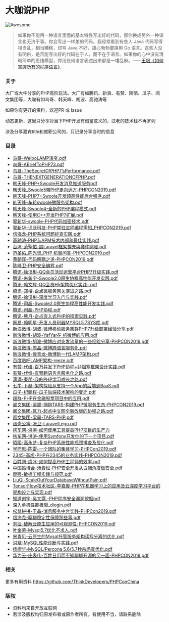 # 大咖说PHP
![Awesome](https://cdn.rawgit.com/sindresorhus/awesome/d7305f38d29fed78fa85652e3a63e154dd8e8829/media/badge.svg) 

> 如果你不能用一种语言里面的基本特性写出好的代码，那你换成另外一种语言也无济于事。你会写出一样差的代码。我经常看到有些人 Java 代码写得相当乱，相当糟糕，却骂 Java 不好，雄心勃勃要换用 Go 语言。这些人没有明白，是否能写出好的代码在于人，而不在于语言。如果你的心中没有清晰简单的思维模型，你用任何语言表述出来都是一堆乱麻。——[王垠《如何掌握所有的程序语言》](http://www.yinwang.org/blog-cn/2017/07/06/master-pl)

### 关于
大厂或大牛分享的PHP高阶玩法。大厂有如腾讯、新浪、有赞、陌陌、瓜子、阅文集团等，大咖有如鸟哥、韩天峰、胡波、高驰涛等

如果你有更好的资料，欢迎PR 或 Issue

动态更新，这里只分享对当下PHP开发有借鉴意义的，过老的技术栈不再罗列

涉及分享嘉宾title和就职公司的，只记录分享当时的信息

### 目录
* [鸟哥-WeiboLAMP演变.pdf](https://github.com/ThinkDevelopers/PHPConChina/blob/master/PHPCON2013/Weibo%20LAMP%E6%BC%94%E5%8F%98%E2%80%94%E2%80%94%E9%B8%9F%E5%93%A5.pdf)
* [鸟哥-ABriefToPHP73.pdf](src/PHPConChina2018第六届中国PHP开发者大会/鸟哥-ABriefToPHP73.pdf)
* [鸟哥-TheSecretOfPHP7’sPerformance.pdf](src/PHPConChina2016第四届中国PHP开发者大会/鸟哥-TheSecretOfPHP7’sPerformance.pdf)
* [鸟哥-THENEXTGENERATIONOFPHP.pdf](src/PHPConChina2017第五届中国PHP开发者大会/鸟哥-THENEXTGENERATIONOFPHP.pdf)
* [韩天峰-PHP+Swoole开发消息推送服务pdf](https://github.com/ThinkDevelopers/PHPConChina/blob/master/PHPCON2015/Shanghai/%20PHP%20%2B%20Swoole%20%E5%BC%80%E5%8F%91%E6%B6%88%E6%81%AF%E6%8E%A8%E9%80%81%E6%9C%8D%E5%8A%A1--%E9%9F%A9%E5%A4%A9%E5%B3%B0.pdf)
* [韩天峰_Swoole5带PHP走向远方-PHPCON2019.pdf](https://github.com/ThinkDevelopers/PHPConChina/blob/master/PHPCON2019/Swoole5%20%E5%B8%A6%20PHP%20%E8%B5%B0%E5%90%91%E8%BF%9C%E6%96%B9_%E9%9F%A9%E5%A4%A9%E5%B3%B0_PHPCON2019.pdf)
* [韩天峰-PHP7+Swoole开发超高性能后台程序.pdf](src/PHPConChina2016第四届中国PHP开发者大会/韩天峰-PHP7+Swoole开发超高性能后台程序.pdf)
* [韩天峰-车轮swoole微服务架构.pdf](src/PHPConChina2017第五届中国PHP开发者大会/韩天峰-车轮swoole微服务架构.pdf)
* [韩天峰-Swoole4-全新的PHP编程模式.pdf](src/PHPConChina2018第六届中国PHP开发者大会/韩天峰-Swoole4-全新的PHP编程模式.pdf)
* [韩天峰-使用C++开发PHP7扩展.pdf](src/第三届PHP全球开发者大会2017北京/韩天峰-使用C++开发PHP7扩展.pdf)
* [郭新华-swoole-PHP代码加密技术.pdf](src/PHPConChina2018第六届中国PHP开发者大会/swoole-郭新华-PHP代码加密技术.pdf)
* [郭新华-识沃科技-PHP常驻进程编程需知_PHPCON2019.pdf](https://github.com/ThinkDevelopers/PHPConChina/blob/master/PHPCON2019/PHP%E5%B8%B8%E9%A9%BB%E8%BF%9B%E7%A8%8B%E7%BC%96%E7%A8%8B%E9%9C%80%E7%9F%A5_%E9%83%AD%E6%96%B0%E5%8D%8E_PHPCON2019.pdf)
* [信海龙-PHP系统问题排查实践.pdf](src/PHPConChina2016第四届中国PHP开发者大会/信海龙-PHP系统问题排查实践.pdf)
* [高驰涛-PHP与APM技术内部和最佳实践.pdf](src/第三届PHP全球开发者大会2017北京/高驰涛-PHP与APM技术内部和最佳实践.pdf)
* [台湾-范聖佑-談Laravel框架擴充與套件開發.pdf](src/PHPConChina2016第四届中国PHP开发者大会/台湾-范聖佑-談Laravel框架擴充與套件開發.pdf)
* [范圣佑_陈光贤_PHP 机智问答-PHPCON2019.pdf](https://github.com/ThinkDevelopers/PHPConChina/blob/master/PHPCON2019/PHP%20%E6%9C%BA%E6%99%BA%E9%97%AE%E7%AD%94_%E8%8C%83%E5%9C%A3%E4%BD%91_%E9%99%88%E5%85%89%E8%B4%A4_PHPCON2019.pdf)
* [黄朝晖-代码解耦之道-PHPCON2019.pdf](https://github.com/ThinkDevelopers/PHPConChina/blob/master/PHPCON2019/%E4%BB%A3%E7%A0%81%E8%A7%A3%E8%80%A6%E4%B9%8B%E9%81%93_%E9%BB%84%E6%9C%9D%E6%99%96_PHPCON2019.pdf)
* [陈峰卫-PHP安全编程.pdf](https://github.com/ThinkDevelopers/PHPConChina/blob/master/PHPCON2015/Beijing/PHP%E5%AE%89%E5%85%A8%E7%BC%96%E7%A8%8B--%E9%99%88%E5%B3%B0%E5%8D%AB.pdf)
* [腾讯-徐汉彬-QQ会员活动运营平台PHP7升级实践.pdf](src/PHPConChina2016第四届中国PHP开发者大会/腾讯-徐汉彬-QQ会员活动运营平台PHP7升级实践.pdf)
* [腾讯-朱新宇-Swoole2.0原生协程高性能开发实践.pdf](src/PHPConChina2017第五届中国PHP开发者大会/腾讯-朱新宇-Swoole2.0原生协程高性能开发实践.pdf)
* [腾讯-赖文辉-QQ会员H5架构优化实践-.pdf](src/PHPConChina2017第五届中国PHP开发者大会/腾讯-赖文辉-QQ会员H5架构优化实践-.pdf)
* [腾讯-郑榕-企点微服务网关演进之路.pdf](src/PHPConChina2017第五届中国PHP开发者大会/腾讯-郑榕-企点微服务网关演进之路.pdf)
* [腾讯-徐汉彬-深度学习入门与实践.pdf](src/PHPConChina2018第六届中国PHP开发者大会/腾讯-徐汉彬-深度学习入门与实践.pdf)
* [腾讯-司超-Swoole2.0原生协程高性能开发实践.pdf](src/第三届PHP全球开发者大会2017北京/腾讯-司超-Swoole2.0原生协程高性能开发实践.pdf)
* [腾讯-司超-PHP协程.pdf](https://github.com/ThinkDevelopers/PHPConChina/blob/master/PHPCON2015/Shanghai/PHP%E5%8D%8F%E7%A8%8B--%E5%8F%B8%E8%B6%85.pdf)
* [腾讯-熊月-企点嵌入式PHP的探索实践.pdf](src/PHPConChina2018第六届中国PHP开发者大会/腾讯-熊月-企点嵌入式PHP的探索实践.pdf)
* [网易-赖明星-开发人员利器MYSQL5.7SYS库.pdf](src/PHPConChina2016第四届中国PHP开发者大会/网易-赖明星-开发人员利器MYSQL5.7SYS库.pdf)
* [新浪微博-胡波-微博移动服务集群PHP7升级部署经验分享.pdf](src/PHPConChina2016第四届中国PHP开发者大会/新浪微博-胡波-微博移动服务集群PHP7升级部署经验分享.pdf)
* [新浪微博-胡波-YafYar在 机微博的应用.pdf](https://github.com/ThinkDevelopers/PHPConChina/blob/master/PHPCON2015/Beijing/Yaf%E3%80%81Yar%E5%9C%A8%20%E6%9C%BA%E5%BE%AE%E5%8D%9A%E7%9A%84%E5%BA%94%20--%E8%83%A1%E6%B3%A2.pdf)
* [新浪微博-胡波-微博应对突发流量的一些经验分享-PHPCON2019.pdf](https://github.com/ThinkDevelopers/PHPConChina/blob/master/PHPCON2019/%E5%BE%AE%E5%8D%9A%E5%BA%94%E5%AF%B9%E7%AA%81%E5%8F%91%E6%B5%81%E9%87%8F%E7%9A%84%E4%B8%80%E4%BA%9B%E7%BB%8F%E9%AA%8C%E5%88%86%E4%BA%AB_%E8%83%A1%E6%B3%A2_PHPCON2019.pdf)
* [新浪微博-周晶-微博跨语言服务化.pdf](https://github.com/ThinkDevelopers/PHPConChina/blob/master/PHPCON2018/%E5%BE%AE%E5%8D%9A%E8%B7%A8%E8%AF%AD%E8%A8%80%E6%9C%8D%E5%8A%A1%E5%8C%96_%E5%91%A8%E6%99%B6_PHPCON2018.pdf)
* [新浪微博-侯青龙-微博新一代LAMP架构.pdf](src/第三届PHP全球开发者大会2017北京/新浪微博-侯青龙-微博新一代LAMP架构.pdf)
* [百度贴吧LAMP架构-reeze.pdf](https://github.com/ThinkDevelopers/PHPConChina/blob/master/PHPCON2013/%E7%99%BE%E5%BA%A6%E8%B4%B4%E5%90%A7LAMP%E6%9E%B6%E6%9E%84%E2%80%94%E2%80%94reeze.pdf)
* [有赞-代维-百万并发下PHP协程+非阻塞框架设计实践.pdf](src/PHPConChina2016第四届中国PHP开发者大会/有赞-代维-百万并发下PHP协程+非阻塞框架设计实践.pdf)
* [有赞-代维-有赞跨语言言服务化之路.pdf](src/PHPConChina2017第五届中国PHP开发者大会/有赞-代维-有赞跨语言言服务化之路.pdf)
* [滴滴-秦朋-我的PHP学习成长之路.pdf](src/PHPConChina2018第六届中国PHP开发者大会/滴滴-秦朋-我的PHP学习成长之路.pdf)
* [七牛-卜赫-架构探险从支持一个App的后端到BaaS.pdf](src/PHPConChina2016第四届中国PHP开发者大会/七牛-卜赫-架构探险从支持一个App的后端到BaaS.pdf)
* [瓜子-纪鹏程-瓜子后端技术架构的变迁.pdf](src/第三届PHP全球开发者大会2017北京/瓜子-纪鹏程-瓜子后端技术架构的变迁.pdf)
* [超群-PHP在金融股票项目中的应用.pdf](src/PHPConChina2016第四届中国PHP开发者大会/超群-PHP在金融股票项目中的应用.pdf)
* [阅文集团-梁晨-拥抱TARS-构建PHP微服务生态-PHPCON2019.pdf](https://github.com/ThinkDevelopers/PHPConChina/blob/master/PHPCON2019/%E6%8B%A5%E6%8A%B1TARS%EF%BC%9A%E6%9E%84%E5%BB%BAPHP%E5%BE%AE%E6%9C%8D%E5%8A%A1%E7%94%9F%E6%80%81_%E6%A2%81%E6%99%A8_PHPCON2019.pdf)
* [阅文集团-瓦力-起点中文网全新改版的协程之路.pdf](src/PHPConChina2016第四届中国PHP开发者大会/阅文集团-瓦力-起点中文网全新改版的协程之路.pdf)
* [阅文集团-梁晨-TARS-PHP.pdf](src/PHPConChina2018第六届中国PHP开发者大会/阅文集团-梁晨-TARS-PHP.pdf)
* [蛋壳公寓-张卫-LaravelLego.pdf](src/PHPConChina2017第五届中国PHP开发者大会/蛋壳公寓-张卫-LaravelLego.pdf)
* [携车网-洪涛-如何使用工具提高PHP项目的生产力](https://github.com/ThinkDevelopers/PHPConChina/blob/master/PHPCON2015/Shanghai/%E5%A6%82%E4%BD%95%E4%BD%BF%E7%94%A8%E5%B7%A5%E5%85%B7%E6%8F%90%E9%AB%98PHP%E9%A1%B9%E7%9B%AE%E7%9A%84%E7%94%9F%E4%BA%A7%E5%8A%9B%202--%E6%B4%AA%E6%B6%9B.pdf)
* [携车网-洪涛-使用Symfony开发你的下一个项目.pdf](src/PHPConChina2017第五届中国PHP开发者大会/使用Symfony开发你的下一个项目.pdf)
* [陌陌-高永芝-复杂PHP系统性能瓶颈排查及优化.pdf](src/第三届PHP全球开发者大会2017北京/陌陌-高永芝-复杂PHP系统性能瓶颈排查及优化.pdf)
* [学而思-陈雷-一个团队的集体学习-PHPCon2019.pdf](https://github.com/ThinkDevelopers/PHPConChina/blob/master/PHPCON2019/%E4%B8%80%E4%B8%AA%E5%9B%A2%E9%98%9F%E7%9A%84%E9%9B%86%E4%BD%93%E5%AD%A6%E4%B9%A0%E2%80%94%E9%99%88%E9%9B%B7_PHPCon2019.pdf)
* [2345-高旭-PHP在2345的业务实践-PHPCON2019.pdf](https://github.com/ThinkDevelopers/PHPConChina/blob/master/PHPCON2019/PHP%E5%9C%A82345%E7%9A%84%E4%B8%9A%E5%8A%A1%E5%AE%9E%E8%B7%B5_%E9%AB%98%E6%97%AD_PHPCON2019.pdf)
* [百姓网-虞冰-如何提高PHP工程师的效率.pdf](https://github.com/ThinkDevelopers/PHPConChina/blob/master/PHPCON2014/%E5%A6%82%E4%BD%95%E6%8F%90%E9%AB%98PHP%E5%B7%A5%E7%A8%8B%E5%B8%88%E7%9A%84%E6%95%88%E7%8E%87_%E8%99%9E%E5%86%B0.pdf)
* [中国婚博会-汤青松-PHP安全开发从白帽角度做安全.pdf](src/第三届PHP全球开发者大会2017北京/中国婚博会-汤青松-PHP安全开发从白帽角度做安全.pdf)
* [廖强-敏捷工程实践与规范.pdf](src/PHPConChina2018第六届中国PHP开发者大会/廖强-敏捷工程实践与规范.pdf)
* [LiuQi-ScaleOutYourDatabaseWithoutPain.pdf](src/第三届PHP全球开发者大会2017北京/LiuQi-ScaleOutYourDatabaseWithoutPain.pdf)
* [TensorFlow技术社区-李嘉璇-PHP在机器学习上的应用及云深度学习平台的架构设计与实现.pdf](src/第三届PHP全球开发者大会2017北京/TensorFlow技术社区-李嘉璇-PHP在机器学习上的应用及云深度学习平台的架构设计与实现.pdf)
* [知道创宇-吴文灏.-PHP程序安全漏洞挖掘pdf](https://github.com/ThinkDevelopers/PHPConChina/blob/master/PHPCON2015/Shanghai/PHP%E7%A8%8B%E5%BA%8F%E5%AE%89%E5%85%A8%E6%BC%8F%E6%B4%9E%E6%8C%96%E6%8E%98--%E5%90%B4%E6%96%87%E7%81%8F.pdf)
* [深入单机性能极限_diogin.pdf](https://github.com/ThinkDevelopers/PHPConChina/blob/master/PHPCON2014/%E6%B7%B1%E5%85%A5%E5%8D%95%E6%9C%BA%E6%80%A7%E8%83%BD%E6%9E%81%E9%99%90_diogin.pdf)
* [松鼠拼拼-王晶-消息服务中台实践-PHPCon2019.pdf](https://github.com/ThinkDevelopers/PHPConChina/blob/master/PHPCON2019/%E6%B6%88%E6%81%AF%E6%9C%8D%E5%8A%A1%E4%B8%AD%E5%8F%B0%E5%AE%9E%E8%B7%B5_%E7%8E%8B%E6%99%B6_PHPCon2019.pdf)
* [信海龙-聊聊稳定性保障那些事.pdf](src/第三届PHP全球开发者大会2017北京/信海龙-聊聊稳定性保障那些事.pdf)
* [刘征-破解云原生应用的可观测性-PHPCON2019.pdf](https://github.com/ThinkDevelopers/PHPConChina/blob/master/PHPCON2019/%E7%A0%B4%E8%A7%A3%E4%BA%91%E5%8E%9F%E7%94%9F%E5%BA%94%E7%94%A8%E7%9A%84%E5%8F%AF%E8%A7%82%E6%B5%8B%E6%80%A7_%E5%88%98%E5%BE%81_PHPCON2019.pdf)
* [叶金荣-Mysql5.7优化不求人.pdf](src/第三届PHP全球开发者大会2017北京/叶金荣-Mysql5.7优化不求人.pdf)
* [宋青见-云原生的Mysql托管服务架构读写分离的优化.pdf](src/第三届PHP全球开发者大会2017北京/宋青见-云原生的Mysql托管服务架构读写分离的优化.pdf)
* [洪斌-MySQL性能诊断与实践.pdf](src/PHPConChina2018第六届中国PHP开发者大会/洪斌-MySQL性能诊断与实践.pdf)
* [杨德华-MySQL/Percona 5.6/5.7秒杀场景优化.pdf](src/PHPConChina2017第五届中国PHP开发者大会/杨德华-MySQLPercona5.6And5.7秒杀场景优化.pdf)
* [华为云-庄表伟-百姓日用而不知聊聊开源的另一面-PHPCON2019.pdf](https://github.com/ThinkDevelopers/PHPConChina/blob/master/PHPCON2019/%E7%99%BE%E5%A7%93%E6%97%A5%E7%94%A8%E8%80%8C%E4%B8%8D%E7%9F%A5_%E5%BA%84%E8%A1%A8%E4%BC%9F_PHPCON2019.pdf)
### 相关
更多有用资料
https://github.com/ThinkDevelopers/PHPConChina

### 版权
- 资料均来自开放互联网
- 若涉及版权均归原发布者或原作者所有。有使用不当，请联系删除

